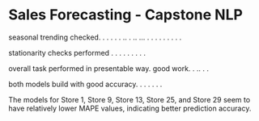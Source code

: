 
# Sales Forecasting - Capstone NLP

seasonal trending checked. . . . . . ..  . ..  ...  . . . . . . . . . 

stationarity checks performed . . . . . . . . . 

overall task performed in presentable way. good work. . .. . .

both models build with good accuracy. . . . . . . 

The models for Store 1, Store 9, Store 13, Store 25, and Store 29 seem to have relatively lower MAPE values, indicating better prediction accuracy.




